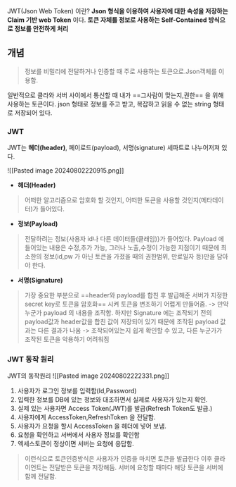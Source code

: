 JWT(Json Web Token) 이란?
**Json 형식을 이용하여 사용자에 대한 속성을 저장하는 Claim 기반 web Token** 이다. 
**토큰 자체를 정보로 사용하는 Self-Contained 방식으로 정보를 안전하게 처리**

## 개념
>정보를 비밀리에 전달하거나 인증할 때 주로 사용하는 토큰으로.Json객체를 이용함.

일반적으로 클라와 서버 사이에서 통신할 때 내가 ==그사람이 맞는지,권한== 을 위해 사용하는 토큰이다. json 형태로 정보를 주고 받고, 복잡하고 읽을 수 없는 string 형태로 저장되어 있다.

### JWT
JWT는 **헤더(header)**, 페이로드(payload), 서명(signature) 세파트로 나누어저져 있다.

![[Pasted image 20240802220915.png]]

* **헤더(Header)** 
> 어떠한 알고리즘으로 암호화 할 것인지, 어떠한 토큰을 사용할 것인지(메타데이터)가 들어있다.

* **정보(Payload)**
>전달하려는 정보{사용자 id나 다른 데이터들(클래임)}가 들어있다. Payload 에 들어있는 내용은 수정,추가 가능, 그러나 노출,수정이 가능한 지점이기 때문에 최소한의 정보(id,pw 가 아닌 토큰을 가졌을 때의 권한범위, 만료일자 등)만을 담아야 한다.

* **서명(Signature)**
>가장 중요한 부분으로 ==header와 payload를 합친 후 발급해준 서버가 지정한 secret key로 토큰을 암호화== 시켜 토큰을 변조하기 어렵게 만들어줌. 
>-> 만약 누군가 payload 의 내용을 조작함. 하지만 Signature 에는 조작되기 전의 payload값과 header값을 합친 값이 저장되어 있기 때문에 조작된 payload 값과는 다른 결과가 나옴 
>-> 조작되어있는지 쉽게 확인할 수 있고, 다른 누군가가 조작된 토큰을 악용하기 어려워짐 

### JWT 동작 원리
JWT의 동작원리
![[Pasted image 20240802222331.png]]
1. 사용자가 로그인 정보를 입력함(Id,Password) 
2. 입력한 정보를 DB에 있는 정보와 대조하면서 실제로 사용자가 있는지 확인.
3. 실제 있는 사용자면 Access Token(JWT)를 발급(Refresh Token도 발급.)
4. 사용자에게 AccessToken,RefreshToken 을 전달함.
5. 사용자가 요청을 할시 AccessToken 을 헤더에 넣어 보냄.
6. 요청을 확인하고 서버에서 사용자 정보를 확인함
7. 엑세스토큰이 정상이면 서버는 요청에 응답함.

>이런식으로 토큰인증방식은 사용자가 인증을 마치면 토큰을 발급한다 이후 클라이언트는 전달받은 토큰을 저장해둠. 서버에 요청할 때마다 해당 토큰을 서버에 함께 전달함.